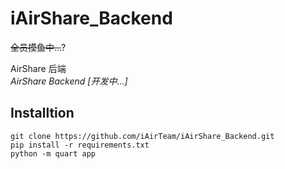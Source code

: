 # iAirShare_Backend

<del>全员摸鱼中...</del>?

AirShare 后端  
*AirShare Backend [开发中...]*

## Installtion
    git clone https://github.com/iAirTeam/iAirShare_Backend.git
    pip install -r requirements.txt
    python -m quart app
